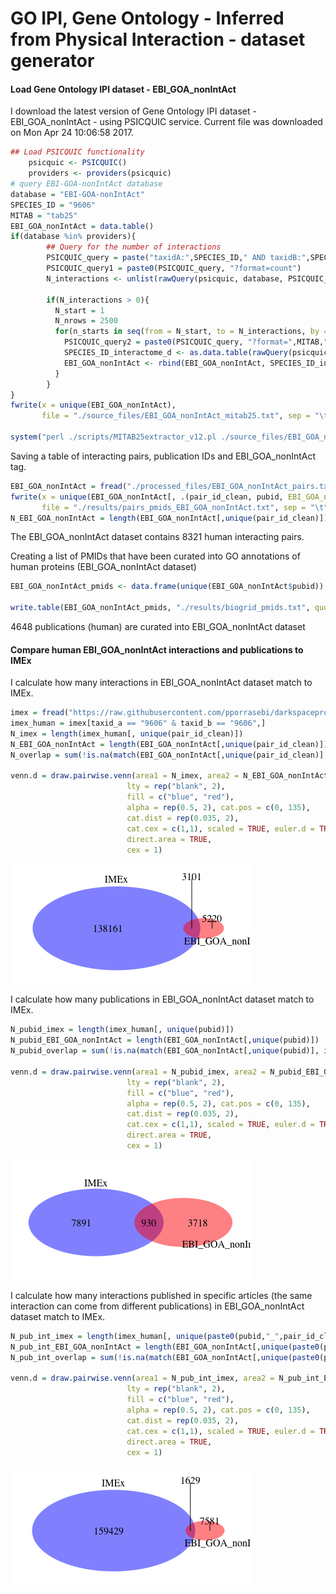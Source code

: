 GO IPI, Gene Ontology - Inferred from Physical Interaction - dataset generator
========================================================

#### Load Gene Ontology IPI dataset - EBI_GOA_nonIntAct




I download the latest version of Gene Ontology IPI dataset - EBI_GOA_nonIntAct - using PSICQUIC service. Current file was downloaded on Mon Apr 24 10:06:58 2017. 



```r
## Load PSICQUIC functionality
    psicquic <- PSICQUIC()
    providers <- providers(psicquic)
# query EBI-GOA-nonIntAct database		
database = "EBI-GOA-nonIntAct"
SPECIES_ID = "9606"
MITAB = "tab25"
EBI_GOA_nonIntAct = data.table()
if(database %in% providers){
        ## Query for the number of interactions
        PSICQUIC_query = paste("taxidA:",SPECIES_ID," AND taxidB:",SPECIES_ID, sep = "")
        PSICQUIC_query1 = paste0(PSICQUIC_query, "?format=count") 
        N_interactions <- unlist(rawQuery(psicquic, database, PSICQUIC_query1))
        
        if(N_interactions > 0){
          N_start = 1
          N_nrows = 2500
          for(n_starts in seq(from = N_start, to = N_interactions, by = N_nrows)){
            PSICQUIC_query2 = paste0(PSICQUIC_query, "?format=",MITAB,"&firstResult=", n_starts,"&maxResults=", N_nrows) 
            SPECIES_ID_interactome_d <- as.data.table(rawQuery(psicquic, database, PSICQUIC_query2))
            EBI_GOA_nonIntAct <- rbind(EBI_GOA_nonIntAct, SPECIES_ID_interactome_d)
          }
        }
}
fwrite(x = unique(EBI_GOA_nonIntAct), 
       file = "./source_files/EBI_GOA_nonIntAct_mitab25.txt", sep = "\t")

system("perl ./scripts/MITAB25extractor_v12.pl ./source_files/EBI_GOA_nonIntAct_mitab25.txt ./processed_files/EBI_GOA_nonIntAct_pairs.txt")
```


Saving a table of interacting pairs, publication IDs and EBI_GOA_nonIntAct tag.



```r
EBI_GOA_nonIntAct = fread("./processed_files/EBI_GOA_nonIntAct_pairs.txt", header = T, sep = "\t", colClasses = "character")
fwrite(x = unique(EBI_GOA_nonIntAct[, .(pair_id_clean, pubid, EBI_GOA_nonIntAct = rep(1, .N))]), 
       file = "./results/pairs_pmids_EBI_GOA_nonIntAct.txt", sep = "\t")
N_EBI_GOA_nonIntAct = length(EBI_GOA_nonIntAct[,unique(pair_id_clean)])
```


The EBI_GOA_nonIntAct dataset contains 8321 human interacting pairs. 


Creating a list of PMIDs that have been curated into GO annotations of human proteins (EBI_GOA_nonIntAct dataset)



```r
EBI_GOA_nonIntAct_pmids <- data.frame(unique(EBI_GOA_nonIntAct$pubid))

write.table(EBI_GOA_nonIntAct_pmids, "./results/biogrid_pmids.txt", quote=F, sep ="\t", row.names = F, col.names = T)
```


4648 publications (human) are curated into EBI_GOA_nonIntAct dataset 

#### Compare human EBI_GOA_nonIntAct interactions and publications to IMEx 

I calculate how many interactions in EBI_GOA_nonIntAct dataset match to IMEx.


```r
imex = fread("https://raw.githubusercontent.com/pporrasebi/darkspaceproject/master/IMEx/results/imex_full.txt", header = T, sep = "\t", colClasses = "character")
imex_human = imex[taxid_a == "9606" & taxid_b == "9606",]
N_imex = length(imex_human[, unique(pair_id_clean)])
N_EBI_GOA_nonIntAct = length(EBI_GOA_nonIntAct[,unique(pair_id_clean)])
N_overlap = sum(!is.na(match(EBI_GOA_nonIntAct[,unique(pair_id_clean)], imex_human[, unique(pair_id_clean)])))

venn.d = draw.pairwise.venn(area1 = N_imex, area2 = N_EBI_GOA_nonIntAct, cross.area = N_overlap, category = c("IMEx", "EBI_GOA_nonIntAct"), 
                          lty = rep("blank", 2), 
                          fill = c("blue", "red"), 
                          alpha = rep(0.5, 2), cat.pos = c(0, 135), 
                          cat.dist = rep(0.035, 2), 
                          cat.cex = c(1,1), scaled = TRUE, euler.d = TRUE,  margin = 0.05,
                          direct.area = TRUE,
                          cex = 1)
```

![](GO_IPI_dsgen_files/figure-html/biogrid_vs_imex-1.png)<!-- -->

I calculate how many publications in EBI_GOA_nonIntAct dataset match to IMEx.


```r
N_pubid_imex = length(imex_human[, unique(pubid)])
N_pubid_EBI_GOA_nonIntAct = length(EBI_GOA_nonIntAct[,unique(pubid)])
N_pubid_overlap = sum(!is.na(match(EBI_GOA_nonIntAct[,unique(pubid)], imex_human[, unique(pubid)])))

venn.d = draw.pairwise.venn(area1 = N_pubid_imex, area2 = N_pubid_EBI_GOA_nonIntAct, cross.area = N_pubid_overlap, category = c("IMEx", "EBI_GOA_nonIntAct"), 
                          lty = rep("blank", 2), 
                          fill = c("blue", "red"), 
                          alpha = rep(0.5, 2), cat.pos = c(0, 135), 
                          cat.dist = rep(0.035, 2), 
                          cat.cex = c(1,1), scaled = TRUE, euler.d = TRUE,  margin = 0.05,
                          direct.area = TRUE,
                          cex = 1)
```

![](GO_IPI_dsgen_files/figure-html/biogrid_vs_imex_pub-1.png)<!-- -->

I calculate how many interactions published in specific articles (the same interaction can come from different publications) in EBI_GOA_nonIntAct dataset match to IMEx.


```r
N_pub_int_imex = length(imex_human[, unique(paste0(pubid,"_",pair_id_clean))])
N_pub_int_EBI_GOA_nonIntAct = length(EBI_GOA_nonIntAct[,unique(paste0(pubid,"_",pair_id_clean))])
N_pub_int_overlap = sum(!is.na(match(EBI_GOA_nonIntAct[,unique(paste0(pubid,"_",pair_id_clean))], imex_human[, unique(paste0(pubid,"_",pair_id_clean))])))

venn.d = draw.pairwise.venn(area1 = N_pub_int_imex, area2 = N_pub_int_EBI_GOA_nonIntAct, cross.area = N_pub_int_overlap, category = c("IMEx", "EBI_GOA_nonIntAct"), 
                          lty = rep("blank", 2), 
                          fill = c("blue", "red"), 
                          alpha = rep(0.5, 2), cat.pos = c(0, 135), 
                          cat.dist = rep(0.035, 2), 
                          cat.cex = c(1,1), scaled = TRUE, euler.d = TRUE,  margin = 0.05,
                          direct.area = TRUE,
                          cex = 1)
```

![](GO_IPI_dsgen_files/figure-html/biogrid_vs_imex_pub_inter-1.png)<!-- -->
